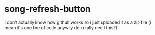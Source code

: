 # song-refresh-button

I don't actually know how github works so i just uploaded it as a zip file (i mean it's one line of code anyway do i really need this?)
